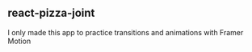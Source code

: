## react-pizza-joint
I only made this app to practice transitions and animations with Framer Motion
